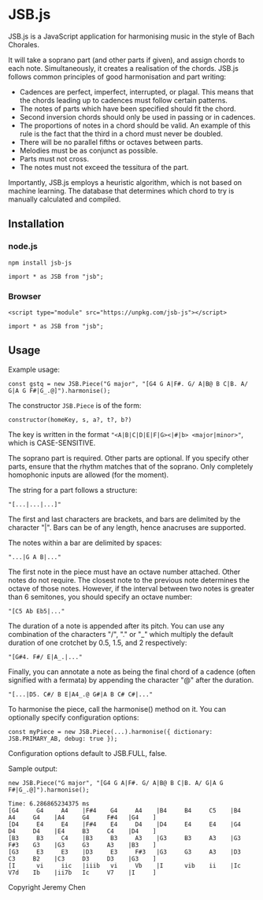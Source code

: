 # JSB.js
JSB.js is a JavaScript application for harmonising music in the style of Bach Chorales.

It will take a soprano part (and other parts if given), and assign chords to each note. Simultaneously, it creates a realisation of the chords.
JSB.js follows common principles of good harmonisation and part writing:

* Cadences are perfect, imperfect, interrupted, or plagal. This means that the chords leading up to cadences must follow certain patterns. 
* The notes of parts which have been specified should fit the chord.
* Second inversion chords should only be used in passing or in cadences.
* The proportions of notes in a chord should be valid. An example of this rule is the fact that the third in a chord must never be doubled.
* There will be no parallel fifths or octaves between parts.
* Melodies must be as conjunct as possible.
* Parts must not cross.
* The notes must not exceed the tessitura of the part.

Importantly, JSB.js employs a heuristic algorithm, which is not based on machine learning. The database that determines which chord to try is manually calculated and compiled.

## Installation

### node.js

`npm install jsb-js`

`import * as JSB from "jsb";`

### Browser

`<script type="module" src="https://unpkg.com/jsb-js"></script>`

`import * as JSB from "jsb";`

## Usage

Example usage:

`const gstq = new JSB.Piece("G major", "[G4 G A|F#. G/ A|B@ B C|B. A/ G|A G F#|G_.@]").harmonise();`

The constructor `JSB.Piece` is of the form:

`constructor(homeKey, s, a?, t?, b?)`

The key is written in the format `"<A|B|C|D|E|F|G><|#|b> <major|minor>"`, which is CASE-SENSITIVE.

The soprano part is required. Other parts are optional. If you specify other parts, ensure that the rhythm matches that of the soprano. Only completely homophonic inputs are allowed (for the moment).

The string for a part follows a structure:

`"[...|...|...]"`

The first and last characters are brackets, and bars are delimited by the character "|". Bars can be of any length, hence anacruses are supported.

The notes within a bar are delimited by spaces:

`"...|G A B|..."`

The first note in the piece must have an octave number attached. Other notes do not require. The closest note to the previous note determines the octave of those notes. However, if the interval between two notes is greater than 6 semitones, you should specify an octave number:

`"[C5 Ab Eb5|..."`

The duration of a note is appended after its pitch. You can use any combination of the characters "/", "." or "\_" which multiply the default duration of one crotchet by 0.5, 1.5, and 2 respectively:

`"[G#4. F#/ E|A_.|..."`

Finally, you can annotate a note as being the final chord of a cadence (often signified with a fermata) by appending the character "@" after the duration.

`"[...|D5. C#/ B E|A4_.@ G#|A B C# C#|..."`

To harmonise the piece, call the harmonise() method on it. You can optionally specify configuration options:

`const myPiece = new JSB.Piece(...).harmonise({ dictionary: JSB.PRIMARY_AB, debug: true });`

Configuration options default to JSB.FULL, false.

Sample output:


`new JSB.Piece("G major", "[G4 G A|F#. G/ A|B@ B C|B. A/ G|A G F#|G_.@]").harmonise();`
```
Time: 6.286865234375 ms
[G4     G4     A4    |F#4    G4     A4    |B4     B4     C5    |B4     A4     G4    |A4     G4     F#4   |G4    ]
[D4     E4     E4    |F#4    E4     D4    |D4     E4     E4    |G4     D4     D4    |E4     B3     C4    |D4    ]
[B3     B3     C4    |B3     B3     A3    |G3     B3     A3    |G3     F#3    G3    |G3     G3     A3    |B3    ]
[G3     E3     E3    |D3     E3     F#3   |G3     G3     A3    |D3     C3     B2    |C3     D3     D3    |G3    ]
[I      vi     iic   |iiib   vi     Vb    |I      vib    ii    |Ic     V7d    Ib    |ii7b   Ic     V7    |I     ]
```
Copyright Jeremy Chen

